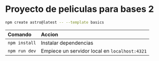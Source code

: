 # Proyecto de peliculas para bases 2

```sh
npm create astro@latest -- --template basics
```

| Comando                   | Accion                                           |
| :------------------------ | :----------------------------------------------- |
| `npm install`             | Instalar dependencias                            |
| `npm run dev`             | Empiece un servidor local en `localhost:4321`    |
